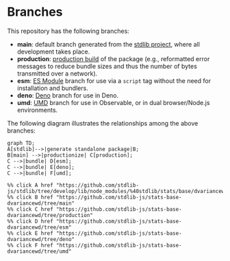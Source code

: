 <!--

@license Apache-2.0

Copyright (c) 2022 The Stdlib Authors.

Licensed under the Apache License, Version 2.0 (the "License");
you may not use this file except in compliance with the License.
You may obtain a copy of the License at

    http://www.apache.org/licenses/LICENSE-2.0

Unless required by applicable law or agreed to in writing, software
distributed under the License is distributed on an "AS IS" BASIS,
WITHOUT WARRANTIES OR CONDITIONS OF ANY KIND, either express or implied.
See the License for the specific language governing permissions and
limitations under the License.

-->

# Branches

This repository has the following branches:

-   **main**: default branch generated from the [stdlib project][stdlib-url], where all development takes place.
-   **production**: [production build][production-url] of the package (e.g., reformatted error messages to reduce bundle sizes and thus the number of bytes transmitted over a network).
-   **esm**: [ES Module][esm-url] branch for use via a `script` tag without the need for installation and bundlers.
-   **deno**: [Deno][deno-url] branch for use in Deno.
-   **umd**: [UMD][umd-url] branch for use in Observable, or in dual browser/Node.js environments.

The following diagram illustrates the relationships among the above branches:

```mermaid
graph TD;
A[stdlib]-->|generate standalone package|B;
B[main] -->|productionize| C[production];
C -->|bundle| D[esm];
C -->|bundle| E[deno];
C -->|bundle| F[umd];

%% click A href "https://github.com/stdlib-js/stdlib/tree/develop/lib/node_modules/%40stdlib/stats/base/dvariancewd"
%% click B href "https://github.com/stdlib-js/stats-base-dvariancewd/tree/main"
%% click C href "https://github.com/stdlib-js/stats-base-dvariancewd/tree/production"
%% click D href "https://github.com/stdlib-js/stats-base-dvariancewd/tree/esm"
%% click E href "https://github.com/stdlib-js/stats-base-dvariancewd/tree/deno"
%% click F href "https://github.com/stdlib-js/stats-base-dvariancewd/tree/umd"
```

[stdlib-url]: https://github.com/stdlib-js/stdlib/tree/develop/lib/node_modules/%40stdlib/stats/base/dvariancewd
[production-url]: https://github.com/stdlib-js/stats-base-dvariancewd/tree/production
[deno-url]: https://github.com/stdlib-js/stats-base-dvariancewd/tree/deno
[umd-url]: https://github.com/stdlib-js/stats-base-dvariancewd/tree/umd
[esm-url]: https://github.com/stdlib-js/stats-base-dvariancewd/tree/esm